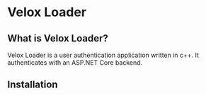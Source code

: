 # Velox Loader

## What is Velox Loader?
Velox Loader is a user authentication application written in c++. It authenticates with an ASP.NET Core backend.

## Installation
